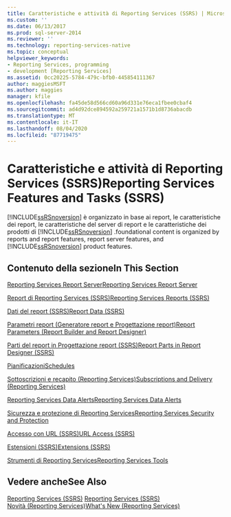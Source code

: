 ```yaml
---
title: Caratteristiche e attività di Reporting Services (SSRS) | Microsoft Docs
ms.custom: ''
ms.date: 06/13/2017
ms.prod: sql-server-2014
ms.reviewer: ''
ms.technology: reporting-services-native
ms.topic: conceptual
helpviewer_keywords:
- Reporting Services, programming
- development [Reporting Services]
ms.assetid: 0cc20225-5784-479c-bfb0-445854111367
author: maggiesMSFT
ms.author: maggies
manager: kfile
ms.openlocfilehash: fa45de58d566cd60a96d331e76eca1fbee0cbaf4
ms.sourcegitcommit: ad4d92dce894592a259721a1571b1d8736abacdb
ms.translationtype: MT
ms.contentlocale: it-IT
ms.lasthandoff: 08/04/2020
ms.locfileid: "87719475"
---
```

# <a name="reporting-services-features-and-tasks-ssrs"></a><span data-ttu-id="6ddd9-102">Caratteristiche e attività di Reporting Services (SSRS)</span><span class="sxs-lookup"><span data-stu-id="6ddd9-102">Reporting Services Features and Tasks (SSRS)</span></span>
  [!INCLUDE[ssRSnoversion](../includes/ssrsnoversion-md.md)] <span data-ttu-id="6ddd9-103">è organizzato in base ai report, le caratteristiche dei report, le caratteristiche del server di report e le caratteristiche dei prodotti di [!INCLUDE[ssRSnoversion](../includes/ssrsnoversion-md.md)] .</span><span class="sxs-lookup"><span data-stu-id="6ddd9-103">foundational content is organized by reports and report features, report server features, and [!INCLUDE[ssRSnoversion](../includes/ssrsnoversion-md.md)] product features.</span></span>  
  
## <a name="in-this-section"></a><span data-ttu-id="6ddd9-104">Contenuto della sezione</span><span class="sxs-lookup"><span data-stu-id="6ddd9-104">In This Section</span></span>  
 [<span data-ttu-id="6ddd9-105">Reporting Services Report Server</span><span class="sxs-lookup"><span data-stu-id="6ddd9-105">Reporting Services Report Server</span></span>](../../2014/reporting-services/reporting-services-report-server.md)  
  
 [<span data-ttu-id="6ddd9-106">Report di Reporting Services &#40;SSRS&#41;</span><span class="sxs-lookup"><span data-stu-id="6ddd9-106">Reporting Services Reports &#40;SSRS&#41;</span></span>](reports/reporting-services-reports-ssrs.md)  
  
 [<span data-ttu-id="6ddd9-107">Dati del report &#40;SSRS&#41;</span><span class="sxs-lookup"><span data-stu-id="6ddd9-107">Report Data &#40;SSRS&#41;</span></span>](report-data/report-data-ssrs.md)  
  
 [<span data-ttu-id="6ddd9-108">Parametri report &#40;Generatore report e Progettazione report&#41;</span><span class="sxs-lookup"><span data-stu-id="6ddd9-108">Report Parameters &#40;Report Builder and Report Designer&#41;</span></span>](report-design/report-parameters-report-builder-and-report-designer.md)  
  
 [<span data-ttu-id="6ddd9-109">Parti del report in Progettazione report &#40;SSRS&#41;</span><span class="sxs-lookup"><span data-stu-id="6ddd9-109">Report Parts in Report Designer &#40;SSRS&#41;</span></span>](report-design/report-parts-in-report-designer-ssrs.md)  
  
 [<span data-ttu-id="6ddd9-110">Pianificazioni</span><span class="sxs-lookup"><span data-stu-id="6ddd9-110">Schedules</span></span>](subscriptions/schedules.md)  
  
 [<span data-ttu-id="6ddd9-111">Sottoscrizioni e recapito &#40;Reporting Services&#41;</span><span class="sxs-lookup"><span data-stu-id="6ddd9-111">Subscriptions and Delivery &#40;Reporting Services&#41;</span></span>](subscriptions/subscriptions-and-delivery-reporting-services.md)  
  
 [<span data-ttu-id="6ddd9-112">Reporting Services Data Alerts</span><span class="sxs-lookup"><span data-stu-id="6ddd9-112">Reporting Services Data Alerts</span></span>](../ssms/agent/alerts.md)  
  
 [<span data-ttu-id="6ddd9-113">Sicurezza e protezione di Reporting Services</span><span class="sxs-lookup"><span data-stu-id="6ddd9-113">Reporting Services Security and Protection</span></span>](security/reporting-services-security-and-protection.md)  
  
 [<span data-ttu-id="6ddd9-114">Accesso con URL &#40;SSRS&#41;</span><span class="sxs-lookup"><span data-stu-id="6ddd9-114">URL Access &#40;SSRS&#41;</span></span>](url-access-ssrs.md)  
  
 [<span data-ttu-id="6ddd9-115">Estensioni &#40;SSRS&#41;</span><span class="sxs-lookup"><span data-stu-id="6ddd9-115">Extensions &#40;SSRS&#41;</span></span>](extensions-ssrs.md)  
  
 [<span data-ttu-id="6ddd9-116">Strumenti di Reporting Services</span><span class="sxs-lookup"><span data-stu-id="6ddd9-116">Reporting Services Tools</span></span>](tools/reporting-services-tools.md)  
  
## <a name="see-also"></a><span data-ttu-id="6ddd9-117">Vedere anche</span><span class="sxs-lookup"><span data-stu-id="6ddd9-117">See Also</span></span>  
 <span data-ttu-id="6ddd9-118">[Reporting Services &#40;SSRS&#41;](create-deploy-and-manage-mobile-and-paginated-reports.md) </span><span class="sxs-lookup"><span data-stu-id="6ddd9-118">[Reporting Services &#40;SSRS&#41;](create-deploy-and-manage-mobile-and-paginated-reports.md) </span></span>  
 [<span data-ttu-id="6ddd9-119">Novità &#40;Reporting Services&#41;</span><span class="sxs-lookup"><span data-stu-id="6ddd9-119">What's New &#40;Reporting Services&#41;</span></span>](../../2014/reporting-services/what-s-new-reporting-services.md)  
  
  
